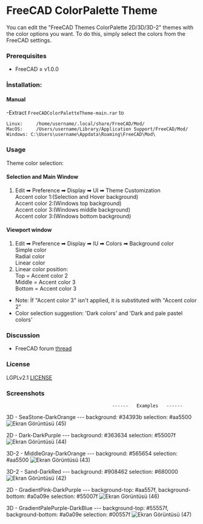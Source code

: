 # FreeCAD ColorPalette Theme
You can edit the "FreeCAD Themes ColorPalette 2D/3D/3D-2" themes with the color options you want. To do this, simply select the colors from the FreeCAD settings.

### Prerequisites
* FreeCAD ≥ v1.0.0

### İnstallation:

#### Manual

  -Extract `FreeCADColorPaletteTheme-main.rar` to
   ```
   Linux:     /home/username/.local/share/FreeCAD/Mod/
   MacOS:     /Users/username/Library/Application Support/FreeCAD/Mod/
   Windows: C:\Users\username\Appdata\Roaming\FreeCAD\Mod\
   ```

### Usage
Theme color selection:  
#### Selection and Main Window  
1. Edit ➡ Preference ➡ Display ➡ UI ➡ Theme Customization     
   Accent color 1:(Selection and Hover background)  
   Accent color 2:(Windows top background)  
   Accent color 3:(Windows middle background)  
   Accent color 3:(Windows bottom background)  
#### Viewport window
1. Edit ➡ Preference ➡ Display ➡ IU ➡ Colors ➡ Background color   
   Simple color  
   Radial color  
   Linear color  
2. Linear color position:  
   Top    = Accent color 2  
   Middle = Accent color 3      
   Bottom = Accent color 3  
                          
- Note: İf "Accent color 3" isn't applied, it is substituted with "Accent color 2"
- Color selection suggestion: 'Dark colors' and 'Dark and pale pastel colors'  

### Discussion
* FreeCAD forum [thread](https://forum.freecad.org/viewtopic.php?t=93274)

### License
LGPLv2.1 [LICENSE](LICENSE) 

### Screenshots
                                           ------   Examples   ------
3D - SeaStone-DarkOrange  ---  background: #34393b    selection: #aa5500
![Ekran Görüntüsü (45)](https://github.com/user-attachments/assets/1080badc-458d-4902-b4da-d252dc360eb9)

2D - Dark-DarkPurple  ---  background: #363634 selection: #55007f
![Ekran Görüntüsü (44)](https://github.com/user-attachments/assets/8365f9da-b4b7-4db1-8e76-3bc3c5670936)

3D-2 - MiddleGray-DarkOrange  ---  background: #565654 selection: #aa5500
![Ekran Görüntüsü (43)](https://github.com/user-attachments/assets/903501be-25d4-490e-8b34-91418e775d36)

3D-2 - Sand-DarkRed  ---  background: #908462 selection: #680000
![Ekran Görüntüsü (42)](https://github.com/user-attachments/assets/55056bdc-f30a-46d4-99b7-c943c567cc03)

2D - GradientPink-DarkPurple  ---  background-top: #aa557f, background-bottom: #a0a09e selection: #55007f
![Ekran Görüntüsü (46)](https://github.com/user-attachments/assets/933d860e-b13d-43f3-8f2e-cbfaac3f0070)

3D - GradientPalePurple-DarkBlue  ---  background-top: #55557f, background-bottom: #a0a09e selection: #00557f
![Ekran Görüntüsü (47)](https://github.com/user-attachments/assets/7f3ca392-30fa-4d77-bd6c-03418605150a)
















